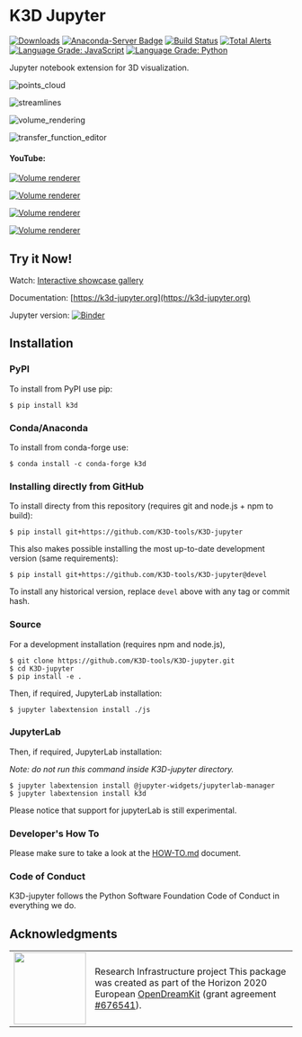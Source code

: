 # K3D Jupyter

[![Downloads](https://pepy.tech/badge/k3d)](https://pepy.tech/project/k3d)
[![Anaconda-Server Badge](https://anaconda.org/conda-forge/k3d/badges/downloads.svg)](https://anaconda.org/conda-forge/k3d)
[![Build Status](https://travis-ci.org/K3D-tools/K3D-jupyter.svg)](https://travis-ci.org/K3D-tools/K3D-jupyter)
[![Total Alerts](https://img.shields.io/lgtm/alerts/g/K3D-tools/K3D-jupyter.svg?logo=lgtm&logoWidth=18)](https://lgtm.com/projects/g/K3D-tools/K3D-jupyter/alerts/)
[![Language Grade: JavaScript](https://img.shields.io/lgtm/grade/javascript/g/K3D-tools/K3D-jupyter.svg?logo=lgtm&logoWidth=18)](https://lgtm.com/projects/g/K3D-tools/K3D-jupyter/context:javascript)
[![Language Grade: Python](https://img.shields.io/lgtm/grade/python/g/K3D-tools/K3D-jupyter.svg?logo=lgtm&logoWidth=18)](https://lgtm.com/projects/g/K3D-tools/K3D-jupyter/context:python)

Jupyter notebook extension for 3D visualization.

![points_cloud](imgs/points_cloud.gif)

![streamlines](imgs/streamlines.gif)

![volume_rendering](imgs/vr.gif)

![transfer_function_editor](imgs/tf_edit.gif)

#### YouTube:

[![Volume renderer](https://img.youtube.com/vi/zCeQ_ZXy_Ps/0.jpg)](https://www.youtube.com/watch?v=zCeQ_ZXy_Ps)

[![Volume renderer](https://img.youtube.com/vi/9evYSq3ieVs/0.jpg)](https://www.youtube.com/watch?v=9evYSq3ieVs)

[![Volume renderer](https://img.youtube.com/vi/DbCiauTuJrU/0.jpg)](https://www.youtube.com/watch?v=DbCiauTuJrU)

[![Volume renderer](https://img.youtube.com/vi/wIbBpUlB5vc/0.jpg)](https://www.youtube.com/watch?v=wIbBpUlB5vc)


## Try it Now!

Watch: [Interactive showcase gallery](https://k3d-jupyter.org/showcase/index.html)

Documentation: [https://k3d-jupyter.org](https://k3d-jupyter.org)

Jupyter version: [![Binder](https://mybinder.org/badge.svg)](https://mybinder.org/v2/gh/K3D-tools/K3D-jupyter/master?filepath=index.ipynb)

## Installation

### PyPI

To install from PyPI use pip:

    $ pip install k3d

### Conda/Anaconda

To install from conda-forge use:

    $ conda install -c conda-forge k3d

### Installing directly from GitHub

To install directy from this repository (requires git and node.js + npm to build):

    $ pip install git+https://github.com/K3D-tools/K3D-jupyter

This also makes possible installing the most up-to-date development version (same requirements):

    $ pip install git+https://github.com/K3D-tools/K3D-jupyter@devel

To install any historical version, replace `devel` above with any tag or commit hash.

### Source

For a development installation (requires npm and node.js),

    $ git clone https://github.com/K3D-tools/K3D-jupyter.git
    $ cd K3D-jupyter
    $ pip install -e .

Then, if required, JupyterLab installation:

    $ jupyter labextension install ./js

### JupyterLab

Then, if required, JupyterLab installation:

*Note: do not run this command inside K3D-jupyter directory.*

    $ jupyter labextension install @jupyter-widgets/jupyterlab-manager
    $ jupyter labextension install k3d

Please notice that support for jupyterLab is still experimental.

### Developer's How To

Please make sure to take a look at the [HOW-TO.md](HOW-TO.md) document.

### Code of Conduct
K3D-jupyter follows the Python Software Foundation Code of Conduct in everything we do.



## Acknowledgments

<table class="none">
<tr>
<td>
<img src="http://opendreamkit.org/public/logos/Flag_of_Europe.svg" width="128">
</td>
<td>
Research Infrastructure project
This package was created as part of the Horizon 2020 European
<a href="https://opendreamkit.org/">OpenDreamKit</a>
(grant agreement <a href="https://opendreamkit.org/">#676541</a>).
</td>
</tr>
</table>

